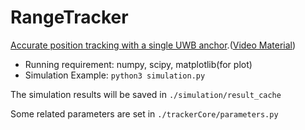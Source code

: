 # RangeTracker
[Accurate position tracking with a single UWB anchor](https://arxiv.org/abs/2005.10648).([Video Material](https://www.youtube.com/watch?v=UIZFHskukYo))


- Running requirement: numpy, scipy, matplotlib(for plot)
- Simulation Example: `python3 simulation.py`

The simulation results will be saved in `./simulation/result_cache`

Some related parameters are set in `./trackerCore/parameters.py` 